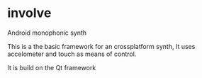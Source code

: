 # involve
Android monophonic synth

This is a the basic framework for an crossplatform synth, It uses accelometer and touch as means of control.

It is build on the Qt framework


